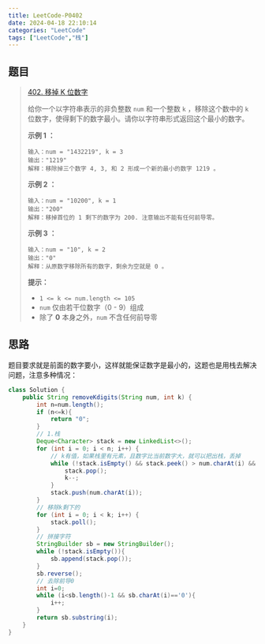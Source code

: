 ```yaml
---
title: LeetCode-P0402
date: 2024-04-18 22:10:14
categories: "LeetCode"
tags: ["LeetCode","栈"]
---
```


## 题目

> [402. 移掉 K 位数字](https://leetcode.cn/problems/remove-k-digits/)
>
> 给你一个以字符串表示的非负整数 `num` 和一个整数 `k` ，移除这个数中的 `k` 位数字，使得剩下的数字最小。请你以字符串形式返回这个最小的数字。
>
>  
>
> **示例 1 ：**
>
> ```
> 输入：num = "1432219", k = 3
> 输出："1219"
> 解释：移除掉三个数字 4, 3, 和 2 形成一个新的最小的数字 1219 。
> ```
>
> **示例 2 ：**
>
> ```
> 输入：num = "10200", k = 1
> 输出："200"
> 解释：移掉首位的 1 剩下的数字为 200. 注意输出不能有任何前导零。
> ```
>
> **示例 3 ：**
>
> ```
> 输入：num = "10", k = 2
> 输出："0"
> 解释：从原数字移除所有的数字，剩余为空就是 0 。
> ```
>
>  
>
> **提示：**
>
> - `1 <= k <= num.length <= 105`
> - `num` 仅由若干位数字（0 - 9）组成
> - 除了 **0** 本身之外，`num` 不含任何前导零

## 思路

题目要求就是前面的数字要小，这样就能保证数字是最小的，这题也是用栈去解决问题，注意多种情况：

```java
class Solution {
    public String removeKdigits(String num, int k) {
        int n=num.length();
        if (n<=k){
            return "0";
        }
        // 1.栈
        Deque<Character> stack = new LinkedList<>();
        for (int i = 0; i < n; i++) {
            // k有值，如果栈里有元素，且数字比当前数字大，就可以把出栈，丢掉
            while (!stack.isEmpty() && stack.peek() > num.charAt(i) && k>0){
                stack.pop();
                k--;
            }
            stack.push(num.charAt(i));
        }
        // 移除k剩下的
        for (int i = 0; i < k; i++) {
            stack.poll();
        }
        // 拼接字符
        StringBuilder sb = new StringBuilder();
        while (!stack.isEmpty()){
            sb.append(stack.pop());
        }
        sb.reverse();
        // 去除前导0
        int i=0;
        while (i<sb.length()-1 && sb.charAt(i)=='0'){
            i++;
        }
        return sb.substring(i);
    }
}
```

